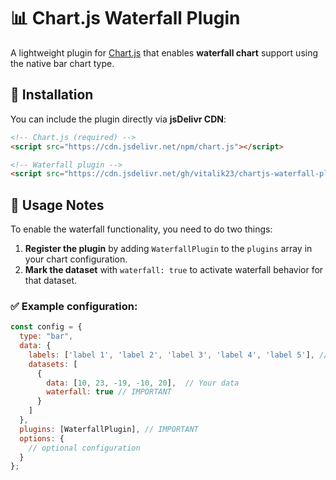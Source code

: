 # 📊 Chart.js Waterfall Plugin

A lightweight plugin for [Chart.js](https://www.chartjs.org/) that enables **waterfall chart** support using the native bar chart type.

## 🚀 Installation

You can include the plugin directly via **jsDelivr CDN**:

```html
<!-- Chart.js (required) -->
<script src="https://cdn.jsdelivr.net/npm/chart.js"></script>

<!-- Waterfall plugin -->
<script src="https://cdn.jsdelivr.net/gh/vitalik23/chartjs-waterfall-plugin@v1.0.0/dist/chartjs-plugin-waterfall.min.js"></script>
```

## 🔧 Usage Notes

To enable the waterfall functionality, you need to do two things:

1. **Register the plugin** by adding `WaterfallPlugin` to the `plugins` array in your chart configuration.
2. **Mark the dataset** with `waterfall: true` to activate waterfall behavior for that dataset.

### ✅ Example configuration:

```js
const config = {
  type: "bar",
  data: {
    labels: ['label 1', 'label 2', 'label 3', 'label 4', 'label 5'], // Your labels
    datasets: [
      {
        data: [10, 23, -19, -10, 20],  // Your data
        waterfall: true // IMPORTANT
      }
    ]
  },
  plugins: [WaterfallPlugin], // IMPORTANT
  options: {
    // optional configuration
  }
};
